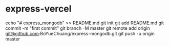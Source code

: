 # express-vercel
echo "# express_mongodb" >> README.md
git init
git add README.md
git commit -m "first commit"
git branch -M master
git remote add origin git@github.com:BoYueChuang/express-mongodb.git
git push -u origin master
